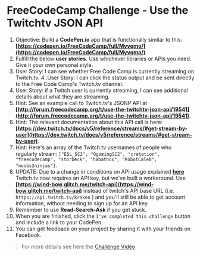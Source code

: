 # FreeCodeCamp Challenge - Use the Twitchtv JSON API

1. Objective: Build a **CodePen.io** app that is functionally similar to this: **[https://codepen.io/FreeCodeCamp/full/Myvqmo/](https://codepen.io/FreeCodeCamp/full/Myvqmo/)**.
2. Fulfill the below **user stories**. Use whichever libraries or APIs you need. Give it your own personal style.
3. User Story: I can see whether Free Code Camp is currently streaming on Twitch.tv.
4 .User Story: I can click the status output and be sent directly to the Free Code Camp's Twitch.tv channel.
5. User Story: if a Twitch user is currently streaming, I can see additional details about what they are streaming.
6. Hint: See an example call to Twitch.tv's JSONP API at **[http://forum.freecodecamp.org/t/use-the-twitchtv-json-api/19541](http://forum.freecodecamp.org/t/use-the-twitchtv-json-api/19541)**.
7. Hint: The relevant documentation about this API call is here: **[https://dev.twitch.tv/docs/v5/reference/streams/#get-stream-by-user](https://dev.twitch.tv/docs/v5/reference/streams/#get-stream-by-user)**.
8. Hint: Here's an array of the Twitch.tv usernames of people who regularly stream: `["ESL_SC2", "OgamingSC2", "cretetion", "freecodecamp", "storbeck", "habathcx", "RobotCaleb", "noobs2ninjas"]`.
9. UPDATE: Due to a change in conditions on API usage explained **[here](https://blog.twitch.tv/client-id-required-for-kraken-api-calls-afbb8e95f843#.f8hipkht1)** Twitch.tv now requires an API key, but we've built a workaround. Use **[https://wind-bow.glitch.me/twitch-api](https://wind-bow.glitch.me/twitch-api)** instead of twitch's API base URL (i.e. `https://api.twitch.tv/kraken` ) and you'll still be able to get account information, without needing to sign up for an API key.
10. Remember to use **Read-Search-Ask** if you get stuck.
11. When you are finished, click the `I've completed this challenge` button and include a link to your CodePen.
12. You can get feedback on your project by sharing it with your friends on Facebook.


> For more details see here the [Challenge Video](https://youtu.be/6WrbY1d-IHI)
